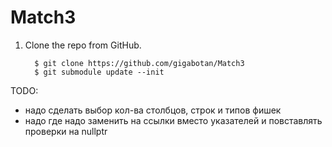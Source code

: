 # Match3

1. Clone the repo from GitHub.

         $ git clone https://github.com/gigabotan/Match3
         $ git submodule update --init
       

TODO: 
- надо сделать выбор кол-ва столбцов, строк и типов фишек
- надо где надо заменить на ссылки вместо указателей и повставлять проверки на nullptr
